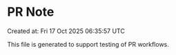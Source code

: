 # PR Note

Created at: Fri 17 Oct 2025 06:35:57 UTC

This file is generated to support testing of PR workflows.
